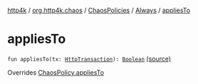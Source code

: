 [http4k](../../../index.md) / [org.http4k.chaos](../../index.md) / [ChaosPolicies](../index.md) / [Always](index.md) / [appliesTo](./applies-to.md)

# appliesTo

`fun appliesTo(tx: `[`HttpTransaction`](../../../org.http4k.core/-http-transaction/index.md)`): `[`Boolean`](https://kotlinlang.org/api/latest/jvm/stdlib/kotlin/-boolean/index.html) [(source)](https://github.com/http4k/http4k/blob/master/http4k-testing-chaos/src/main/kotlin/org/http4k/chaos/ChaosPolicies.kt#L50)

Overrides [ChaosPolicy.appliesTo](../../-chaos-policy/applies-to.md)

